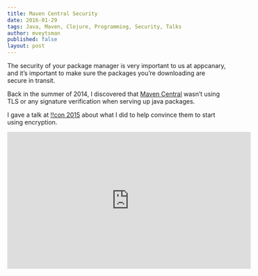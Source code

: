 ```yaml
---
title: Maven Central Security
date: 2016-01-29
tags: Java, Maven, Clojure, Programming, Security, Talks
author: mveytsman
published: false
layout: post
---
```

The security of your package manager is very important to us at appcanary, and it’s important to make sure the packages you’re downloading are secure in transit.

Back in the summer of 2014, I discovered that [Maven Central](http://search.maven.org/)  wasn’t using TLS or any signature verification when serving up java packages.

I gave a talk at [!!con 2015](http://bangbangcon.com/index.html) about what I did to help convince them to start using encryption.

<iframe width="560" height="315" src="https://www.youtube.com/embed/6NdLZl16OkA" frameborder="0" allowfullscreen></iframe>

